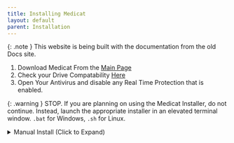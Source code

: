 ```yaml
---
title: Installing Medicat
layout: default
parent: Installation
---
```


{: .note }
This website is being built with the documentation from the old Docs site.

1. Download Medicat From the [Main Page](https://medicatusb.com)
2. Check your Drive Compatability [Here](/docs/installation/supported-drives)
3. Open Your Antivirus and disable any Real Time Protection that is enabled.

{: .warning }
STOP. If you are planning on using the Medicat Installer, do not continue. Instead, launch the appropriate installer in an elevated terminal window. `.bat` for Windows, `.sh` for Linux.

<details markdown="block">
<summary>Manual Install (Click to Expand)</summary>
4. Open Ventoy2Disk
5. Install Ventoy to your USB Drive By following the guide below
6. Format your USB as NTFS
7. Open 7Zip
8. Extract the Medicat RAR to the root of your USB drive
9. Verify Everything is there.

![](../../assets/images/usb_creation_instructions.jpg)

</details>